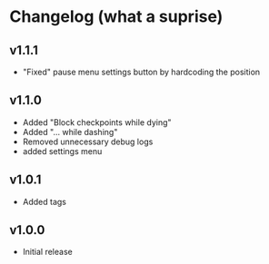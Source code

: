 # Changelog (what a suprise)
## v1.1.1
- "Fixed" pause menu settings button by hardcoding the position
## v1.1.0
- Added "Block checkpoints while dying"
- Added "...               while dashing"
- Removed unnecessary debug logs
- added settings menu
## v1.0.1
- Added tags
## v1.0.0
- Initial release
